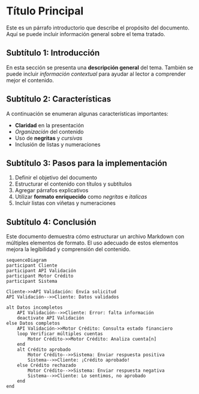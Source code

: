 # Título Principal

Este es un párrafo introductorio que describe el propósito del documento. Aquí se puede incluir información general sobre el tema tratado.

## Subtítulo 1: Introducción

En esta sección se presenta una **descripción general** del tema. También se puede incluir *información contextual* para ayudar al lector a comprender mejor el contenido.

## Subtítulo 2: Características

A continuación se enumeran algunas características importantes:

- **Claridad** en la presentación
- *Organización* del contenido
- Uso de **negritas** y *cursivas*
- Inclusión de listas y numeraciones

## Subtítulo 3: Pasos para la implementación

1. Definir el objetivo del documento
2. Estructurar el contenido con títulos y subtítulos
3. Agregar párrafos explicativos
4. Utilizar **formato enriquecido** como *negritas* e *italicas*
5. Incluir listas con viñetas y numeraciones

## Subtítulo 4: Conclusión

Este documento demuestra cómo estructurar un archivo Markdown con múltiples elementos de formato. El uso adecuado de estos elementos mejora la legibilidad y comprensión del contenido.

```mermaid
sequenceDiagram
participant Cliente
participant API Validación
participant Motor Crédito
participant Sistema

Cliente->>API Validación: Envía solicitud
API Validación-->>Cliente: Datos validados

alt Datos incompletos
    API Validación-->>Cliente: Error: falta información
    deactivate API Validación
else Datos completos
    API Validación->>Motor Crédito: Consulta estado financiero
    loop Verificar múltiples cuentas
        Motor Crédito->>Motor Crédito: Analiza cuenta[n]
    end
    alt Crédito aprobado
        Motor Crédito-->>Sistema: Enviar respuesta positiva
        Sistema-->>Cliente: ¡Crédito aprobado!
    else Crédito rechazado
        Motor Crédito-->>Sistema: Enviar respuesta negativa
        Sistema-->>Cliente: Lo sentimos, no aprobado
    end
end
